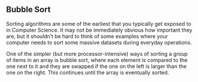 ## Bubble Sort

Sorting algorithms are some of the earliest that you typically get exposed to in Computer Science. It may not be immediately obvious how important they are, but it shouldn’t be hard to think of some examples where your computer needs to sort some massive datasets during everyday operations.

One of the simpler (but more processor-intensive) ways of sorting a group of items in an array is bubble sort, where each element is compared to the one next to it and they are swapped if the one on the left is larger than the one on the right. This continues until the array is eventually sorted.